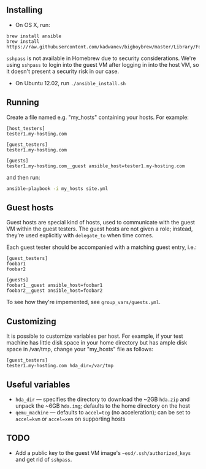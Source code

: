 ## Installing

- On OS X, run:
```
brew install ansible
brew install https://raw.githubusercontent.com/kadwanev/bigboybrew/master/Library/Formula/sshpass.rb
```

`sshpass` is not available in Homebrew due to security considerations. We're using `sshpass` to login into the guest VM after logging in into the host VM, so it doesn't present a security risk in our case.

- On Ubuntu 12.02, run `./ansible_install.sh`

## Running

Create a file named e.g. "my_hosts" containing your hosts. For example:
```
[host_testers]
tester1.my-hosting.com

[guest_testers]
tester1.my-hosting.com

[guests]
tester1.my-hosting.com__guest ansible_host=tester1.my-hosting.com
```

and then run:

```sh
ansible-playbook -i my_hosts site.yml
```

## Guest hosts

Guest hosts are special kind of hosts, used to communicate with the guest VM within the guest testers. The guest hosts are not given a role; instead, they're used explicitly with `delegate_to` when time comes.

Each guest tester should be accompanied with a matching guest entry, i.e.:
```
[guest_testers]
foobar1
foobar2

[guests]
foobar1__guest ansible_host=foobar1
foobar2__guest ansible_host=foobar2
```

To see how they're impemented, see `group_vars/guests.yml`.

## Customizing

It is possible to customize variables per host. For example, if your test machine has little disk space in your home directory but has ample disk space in /var/tmp, change your "my_hosts" file as follows:

```
[guest_testers]
tester1.my-hosting.com hda_dir=/var/tmp
```

## Useful variables

- `hda_dir` — specifies the directory to download the ~2GB `hda.zip` and unpack the ~6GB `hda.img`; defaults to the home directory on the host
- `qemu_machine` — defaults to `accel=tcg` (no acceleration); can be set to `accel=kvm` or `accel=xen` on supporting hosts

## TODO

- Add a public key to the guest VM image's `~esd/.ssh/authorized_keys` and get rid of `sshpass`.
